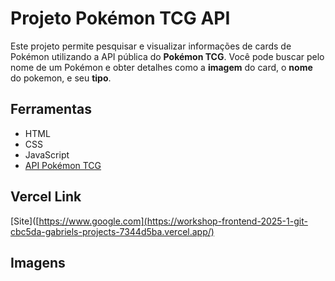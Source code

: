 # Projeto Pokémon TCG API

Este projeto permite pesquisar e visualizar informações de cards de Pokémon utilizando a API pública do **Pokémon TCG**. Você pode buscar pelo nome de um Pokémon e obter detalhes como a **imagem** do card, o **nome** do pokemon, e seu **tipo**.

## Ferramentas

- HTML
- CSS
- JavaScript
- [API Pokémon TCG](https://pokemontcg.io/)

## Vercel Link

[Site]([https://www.google.com](https://workshop-frontend-2025-1-git-cbc5da-gabriels-projects-7344d5ba.vercel.app/)

## Imagens

<img src="">
